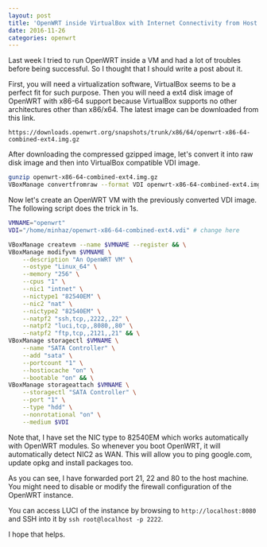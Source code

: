 ```yaml
---
layout: post
title: 'OpenWRT inside VirtualBox with Internet Connectivity from Host Machine'
date: 2016-11-26
categories: openwrt
---
```


Last week I tried to run OpenWRT inside a VM and had a lot of troubles before being successful. So I thought that I should write a post about it.

First, you will need a virtualization software, VirtualBox seems to be a perfect fit for such purpose. Then you will need a ext4 disk image of OpenWRT with x86-64 support because VirtualBox supports no other architectures other than x86/x64. The latest image can be downloaded from this link.

```
https://downloads.openwrt.org/snapshots/trunk/x86/64/openwrt-x86-64-combined-ext4.img.gz
```

After downloading the compressed gzipped image, let's convert it into raw disk image and then into VirtualBox compatible VDI image.

```bash
gunzip openwrt-x86-64-combined-ext4.img.gz
VBoxManage convertfromraw --format VDI openwrt-x86-64-combined-ext4.img openwrt-x86-64-combined-ext4.vdi
```

Now let's create an OpenWRT VM with the previously converted VDI image. The following script does the trick in 1s.

```bash
VMNAME="openwrt"
VDI="/home/minhaz/openwrt-x86-64-combined-ext4.vdi" # change here

VBoxManage createvm --name $VMNAME --register && \
VBoxManage modifyvm $VMNAME \
    --description "An OpenWRT VM" \
    --ostype "Linux_64" \
    --memory "256" \
    --cpus "1" \
    --nic1 "intnet" \
    --nictype1 "82540EM" \
    --nic2 "nat" \
    --nictype2 "82540EM" \
    --natpf2 "ssh,tcp,,2222,,22" \
    --natpf2 "luci,tcp,,8080,,80" \
    --natpf2 "ftp,tcp,,2121,,21" && \
VBoxManage storagectl $VMNAME \
    --name "SATA Controller" \
    --add "sata" \
    --portcount "1" \
    --hostiocache "on" \
    --bootable "on" && \
VBoxManage storageattach $VMNAME \
    --storagectl "SATA Controller" \
    --port "1" \
    --type "hdd" \
    --nonrotational "on" \
    --medium $VDI
```

Note that, I have set the NIC type to 82540EM which works automatically with OpenWRT modules. So whenever you boot OpenWRT, it will automatically detect NIC2 as WAN. This will allow you to ping google.com, update opkg and install packages too.

As you can see, I have forwarded port 21, 22 and 80 to the host machine. You might need to disable or modify the firewall configuration of the OpenWRT instance.

You can access LUCI of the instance by browsing to `http://localhost:8080` and SSH into it by `ssh root@localhost -p 2222`.

I hope that helps.
